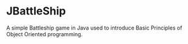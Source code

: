 # JBattleShip
A simple Battleship game in Java used to introduce Basic Principles of Object Oriented programming.

